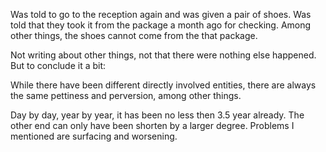 Was told to go to the reception again and was given a pair of shoes. Was told that they took it from the package a month ago for checking. Among other things, the shoes cannot come from the that package.

Not writing about other things, not that there were nothing else happened. But to conclude it a bit:

While there have been different directly involved entities, there are always the same pettiness and perversion, among other things.

Day by day, year by year, it has been no less then 3.5 year already. The other end can only have been shorten by a larger degree. Problems I mentioned are surfacing and worsening.
